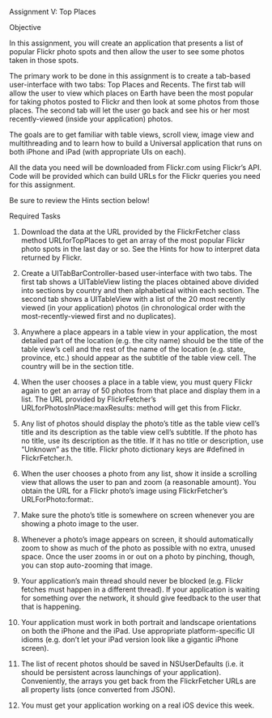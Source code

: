 Assignment V: Top Places

Objective 

In this assignment, you will create an application that presents a list of popular Flickr photo spots and then allow the user to see some photos taken in those spots.

The primary work to be done in this assignment is to create a tab-based user-interface with two tabs: Top Places and Recents. The first tab will allow the user to view which places on Earth have been the most popular for taking photos posted to Flickr and then look at some photos from those places. The second tab will let the user go back and see his or her most recently-viewed (inside your application) photos.

The goals are to get familiar with table views, scroll view, image view and multithreading and to learn how to build a Universal application that runs on both iPhone and iPad (with appropriate UIs on each).

All the data you need will be downloaded from Flickr.com using Flickr’s API. Code will be provided which can build URLs for the Flickr queries you need for this assignment.

Be sure to review the Hints section below!

Required Tasks 

1. Download the data at the URL provided by the FlickrFetcher class method URLforTopPlaces to get an array of the most popular Flickr photo spots in the last day or so. See the Hints for how to interpret data returned by Flickr.

2. Create a UITabBarController-based user-interface with two tabs. The first tab shows a UITableView listing the places obtained above divided into sections by country and then alphabetical within each section. The second tab shows a UITableView with a list of the 20 most recently viewed (in your application) photos (in chronological order with the most-recently-viewed first and no duplicates).

3. Anywhere a place appears in a table view in your application, the most detailed part of the location (e.g. the city name) should be the title of the table view’s cell and the rest of the name of the location (e.g. state, province, etc.) should appear as the subtitle of the table view cell. The country will be in the section title.

4. When the user chooses a place in a table view, you must query Flickr again to get an array of 50 photos from that place and display them in a list. The URL provided by FlickrFetcher’s URLforPhotosInPlace:maxResults: method will get this from Flickr.

5. Any list of photos should display the photo’s title as the table view cell’s title and its description as the table view cell’s subtitle. If the photo has no title, use its description as the title. If it has no title or description, use “Unknown” as the title. Flickr photo dictionary keys are #defined in FlickrFetcher.h.

6. When the user chooses a photo from any list, show it inside a scrolling view that allows the user to pan and zoom (a reasonable amount). You obtain the URL for a Flickr photo’s image using FlickrFetcher’s URLForPhoto:format:.

7. Make sure the photo’s title is somewhere on screen whenever you are showing a photo image to the user.

8. Whenever a photo’s image appears on screen, it should automatically zoom to show as much of the photo as possible with no extra, unused space. Once the user zooms in or out on a photo by pinching, though, you can stop auto-zooming that image.

9. Your application’s main thread should never be blocked (e.g. Flickr fetches must happen in a different thread). If your application is waiting for something over the network, it should give feedback to the user that that is happening.

10. Your application must work in both portrait and landscape orientations on both the iPhone and the iPad. Use appropriate platform-specific UI idioms (e.g. don’t let your iPad version look like a gigantic iPhone screen).

11. The list of recent photos should be saved in NSUserDefaults (i.e. it should be persistent across launchings of your application). Conveniently, the arrays you get back from the FlickrFetcher URLs are all property lists (once converted from JSON).

12. You must get your application working on a real iOS device this week. 
